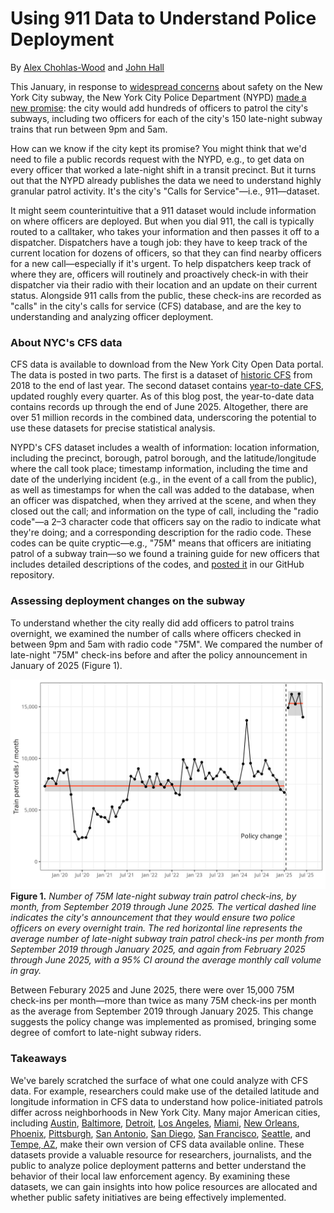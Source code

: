 # Using 911 Data to Understand Police Deployment

By [Alex Chohlas-Wood](alexchohlaswood.com) and [John Hall](https://x.com/jjhall_77)

This January, in response to [widespread concerns](https://www.vitalcitynyc.org/articles/what-to-do-about-subway-safety-nyc-policy-recommendations) about safety on the New York City subway, the New York City Police Department (NYPD) [made a new promise](https://ny1.com/nyc/all-boroughs/news/2025/01/16/nypd-to-deploy-1-050-more-officers-into-subway-stations--hochul-says): the city would add hundreds of officers to patrol the city's subways, including two officers for each of the city's 150 late-night subway trains that run between 9pm and 5am.

How can we know if the city kept its promise? 
You might think that we'd need to file a public records request with the NYPD, e.g., to get data on every officer that worked a late-night shift in a transit precinct. 
But it turns out that the NYPD already publishes the data we need to understand highly granular patrol activity. 
It's the city's "Calls for Service"—i.e., 911—dataset.

It might seem counterintuitive that a 911 dataset would include information on where officers are deployed. 
But when you dial 911, the call is typically routed to a calltaker, who takes your information and then passes it off to a dispatcher. 
Dispatchers have a tough job: they have to keep track of the current location for dozens of officers, so that they can find nearby officers for a new call—especially if it's urgent. 
To help dispatchers keep track of where they are, officers will routinely and proactively check-in with their dispatcher via their radio with their location and an update on their current status. 
Alongside 911 calls from the public, 
these check-ins are recorded as "calls" in the city's calls for service (CFS) database,
and are the key to understanding and analyzing officer deployment.

### About NYC's CFS data

CFS data is available to download from the New York City Open Data portal. 
The data is posted in two parts. 
The first is a dataset of [historic CFS](https://data.cityofnewyork.us/Public-Safety/NYPD-Calls-for-Service-Historic-/d6zx-ckhd/about_data) from 2018 to the end of last year. 
The second dataset contains [year-to-date CFS](https://data.cityofnewyork.us/Public-Safety/NYPD-Calls-for-Service-Year-to-Date-/n2zq-pubd/about_data), updated roughly every quarter. 
As of this blog post, the year-to-date data contains records up through the end of June 2025. 
Altogether, there are over 51 million records in the combined data, underscoring the potential to use these datasets for precise statistical analysis.

NYPD's CFS dataset includes a wealth of information: 
location information, including the precinct, borough, patrol borough, and the latitude/longitude where the call took place; 
timestamp information, including the time and date of the underlying incident (e.g., in the event of a call from the public), as well as timestamps for when the call was added to the database, when an officer was dispatched, when they arrived at the scene, and when they closed out the call;
and information on the type of call, including 
the "radio code"—a 2–3 character code that officers say on the radio to indicate what they're doing; 
and a corresponding description for the radio code. These codes can be quite cryptic—e.g., "75M" means that officers are initiating patrol of a subway train—so we found a training guide for new officers that includes detailed descriptions of the codes, and [posted it](https://github.com/chohlasa/asa-911-blog-post/blob/main/docs/NYPD%20Police%20Student%20Guide%20(December%202020-February%202021).pdf) in our GitHub repository.

### Assessing deployment changes on the subway

To understand whether the city really did add officers to patrol trains overnight, we examined the number of calls where officers checked in between 9pm and 5am with radio code "75M". 
We compared the number of late-night "75M" check-ins before and after the policy announcement in January of 2025 (Figure 1).

<img src="src/train_patrols.png"
data-fig-alt="A line graph showing the number of 75M late-night subway train patrol check-ins, by month, from September 2019 through June 2025. A vertical dashed line indicates the policy announcement, which occurred in January 2025. A red horizontal line represents the average number of late-night subway train patrol check-ins per month from September 2019 through January 2025, and again from February 2025 through June 2025, with a 95% CI around the average monthly call volume in gray. The post-announcement average is over 15,000 75M check-ins per month, where the pre-announcement average is a little under 7,500 75M check-ins per month, suggesting the policy change was implemented as promised. " />
**Figure 1.** *Number of 75M late-night subway train patrol check-ins, by month, from September 2019 through June 2025. The vertical dashed line indicates the city's announcement that they would ensure two police officers on every overnight train. The red horizontal line represents the average number of late-night subway train patrol check-ins per month from September 2019 through January 2025, and again from February 2025 through June 2025, with a 95% CI around the average monthly call volume in gray.*

Between Feburary 2025 and June 2025, there were over 15,000 75M check-ins per month—more than twice as many 75M check-ins per month as the average from September 2019 through January 2025.
This change suggests the policy change was implemented as promised,
bringing some degree of comfort to late-night subway riders.


### Takeaways

We've barely scratched the surface of what one could analyze with CFS data.
For example, researchers could make use of the detailed latitude and longitude information in CFS data
to understand how police-initiated patrols differ across neighborhoods in New York City.
Many major American cities, including 
[Austin](https://data.austintexas.gov/Public-Safety/APD-911-Calls-for-Service-2019-2024/e687-fx2y/about_data),
[Baltimore](https://data.baltimorecity.gov/datasets/baltimore::911-calls-for-services-2025),
[Detroit](https://data.detroitmi.gov/datasets/5868975fa1e7444cae8ca5240fc77c5b_0),
[Los Angeles](https://data.lacity.org/Public-Safety/LAPD-Calls-for-Service-2024-to-Present/xjgu-z4ju/about_data),
[Miami](https://www.miami-police.org/Records-Calls-For-Service.html),
[New Orleans](https://data.nola.gov/Public-Safety-and-Preparedness/Calls-for-Service-2025/4xwx-sfte/about_data), 
[Phoenix](https://www.phoenixopendata.com/dataset/calls-for-service),
[Pittsburgh](https://data.wprdc.org/dataset/allegheny-county-911-dispatches-ems-and-fire),
[San Antonio](https://webapp3.sanantonio.gov/policecalls/Default.aspx),
[San Diego](https://data.sandiego.gov/datasets/police-calls-for-service),
[San Francisco](https://data.sfgov.org/Public-Safety/Law-Enforcement-Dispatched-Calls-for-Service-Real-/gnap-fj3t/about_data), 
[Seattle](https://data.seattle.gov/Public-Safety/Call-Data/33kz-ixgy/about_data), 
and
[Tempe, AZ](https://data.tempe.gov/maps/tempegov::police-transparency-calls-for-service-all-data-dataset/about), 
make their own version of CFS data available online.
These datasets provide a valuable resource for researchers, journalists, and the public to analyze police deployment patterns and better understand the behavior of their local law enforcement agency. 
By examining these datasets, we can gain insights into how police resources are allocated and whether public safety initiatives are being effectively implemented.